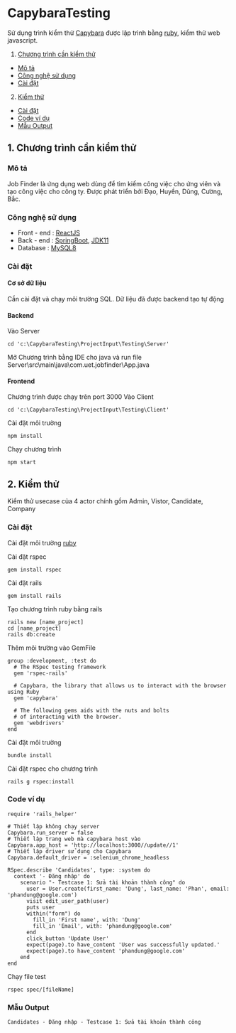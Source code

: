 ﻿# CapybaraTesting
Sử dụng trình kiểm thử [Capybara](#http://teamcapybara.github.io/capybara/) được lập trình bằng [ruby](#https://www.ruby-lang.org/vi/documentation/), kiểm thử web javascript.

1. [Chương trình cần kiểm thử](#projectInput)
  - [Mô tả](#descriptionProjectInput)
  - [Công nghệ sử dụng](#techProjectInput)
  - [Cài đặt](#settingProjectInput)
2. [Kiểm thử](#testing)
  - [Cài đặt](#implementTesting)
  - [Code ví dụ](#exampleCodeTesting)
  - [Mẫu Output](#formatOutputTesting)

## 1. Chương trình cần kiểm thử
<a name="descriptionProjectInput"></a>
### Mô tả
Job Finder là ứng dụng web dùng để tìm kiếm công việc cho ứng viên và tạo công việc cho công ty. Được phát triển bởi Đạo, Huyền, Dũng, Cường, Bắc.

<a name="techProjectInput"></a>
### Công nghệ sử dụng
* Front - end : [ReactJS](https://reactjs.org/)
* Back - end : [SpringBoot](https://spring.io/), [JDK11]()
* Database : [MySQL8](https://dev.mysql.com/downloads/installer/)

<a name="settingProjectInput"></a>
### Cài đặt
#### Cơ sở dữ liệu
Cần cài đặt và chạy môi trường SQL. Dữ liệu đã được backend tạo tự động

#### Backend
Vào Server
```
cd 'c:\CapybaraTesting\ProjectInput\Testing\Server'
```
Mở Chương trình bằng IDE cho java và run file Server\src\main\java\com.uet.jobfinder\App.java

#### Frontend
Chương trình được chạy trên port 3000
Vào Client
```
cd 'c:\CapybaraTesting\ProjectInput\Testing\Client'
```
Cài đặt môi trường
```
npm install
```
Chạy chương trình
```
npm start
```

<a name="testing"></a>
## 2. Kiểm thử
Kiểm thử usecase của 4 actor chính gồm Admin, Vistor, Candidate, Company

<a name="implementTesting"></a>
### Cài đặt
Cài đặt môi trường [ruby](#https://www.ruby-lang.org/vi/downloads/)

Cài đặt rspec
```
gem install rspec
```
Cài đặt rails
```
gem install rails
```
Tạo chương trình ruby bằng rails
```
rails new [name_project]
cd [name_project]
rails db:create
```
Thêm môi trường vào GemFile
```
group :development, :test do
  # The RSpec testing framework
  gem 'rspec-rails'

  # Capybara, the library that allows us to interact with the browser using Ruby
  gem 'capybara'

  # The following gems aids with the nuts and bolts
  # of interacting with the browser.
  gem 'webdrivers'
end
```
Cài đặt môi trường
```
bundle install
```
Cài đặt rspec cho chương trình
```
rails g rspec:install
```
<a name="exampleCodeTesting"></a>
### Code ví dụ
```
require 'rails_helper'

# Thiết lập không chạy server
Capybara.run_server = false
# Thiết lập trang web mà capybara host vào
Capybara.app_host = 'http://localhost:3000//update//1'
# Thiết lập driver sử dụng cho Capybara
Capybara.default_driver = :selenium_chrome_headless

RSpec.describe 'Candidates', type: :system do
  context '- Đăng nhập' do 
    scenario "- Testcase 1: Sửa tài khoản thành công" do
      user = User.create(first_name: 'Dung', last_name: 'Phan', email: 'phandung@google.com')
      visit edit_user_path(user)
      puts user
      within("form") do
        fill_in 'First name', with: 'Dung'
        fill_in 'Email', with: 'phandung@google.com'
      end
      click_button 'Update User'
      expect(page).to have_content 'User was successfully updated.'
      expect(page).to have_content 'phandung@google.com'
    end
end
```

Chạy file test
```
rspec spec/[fileName]
```
<a name="formatOutputTesting"></a>
### Mẫu Output
```
Candidates - Đăng nhập - Testcase 1: Sửa tài khoản thành công
```
